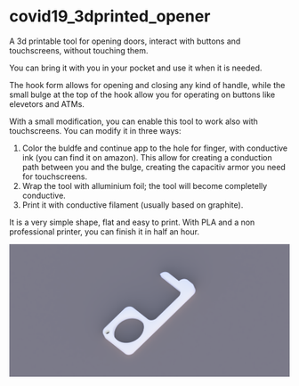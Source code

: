 # covid19_3dprinted_opener
A 3d printable tool for opening doors, interact with buttons and touchscreens, without touching them.

You can bring it with you in your pocket and use it when it is needed.

The hook form allows for opening and closing any kind of handle, while the small bulge at the top of the hook allow you for operating on buttons like elevetors and ATMs.

With a small modification, you can enable this tool to work also with touchscreens.
You can modify it in three ways:
1. Color the buldfe and continue app to the hole for finger, with conductive ink (you can find it on amazon). This allow for creating a conduction path between you and the bulge, creating the capacitiv armor you need for touchscreens.
2. Wrap the tool with alluminium foil; the tool will become completelly conductive.
3. Print it with conductive filament (usually based on graphite).

It is a very simple shape, flat and easy to print. 
With PLA and a non professional printer, you can finish it in half an hour.

![The tool](https://github.com/thewizard1983/covid19_3dprinted_opener/blob/master/tool.png)
